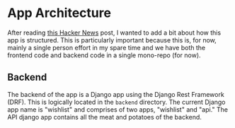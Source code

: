 # App Architecture

After reading [this Hacker News](https://matklad.github.io//2021/02/06/ARCHITECTURE.md.html) post, I wanted to add a bit about how this app is structured. This is particularly important because this is, for now, mainly a single person effort in my spare time and we have both the frontend code and backend code in a single mono-repo (for now).

## Backend

The backend of the app is a Django app using the Django Rest Framework (DRF). This is logically located in the `backend` directory. The current Django app name is "wishlist" and comprises of two apps, "wishlist" and "api." The API django app contains all the meat and potatoes of the backend. 